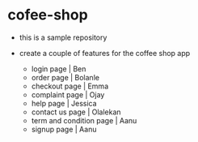 # cofee-shop

- this is a sample repository

- create a couple of features for the coffee shop app
    - login page | Ben
    - order page | Bolanle
    - checkout page | Emma
    - complaint page | Ojay
    - help page | Jessica
    - contact us page | Olalekan
    - term and condition page | Aanu
    - signup page | Aanu